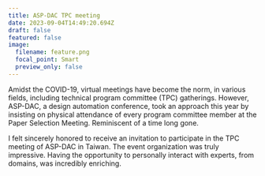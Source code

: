 ```yaml
---
title: ASP-DAC TPC meeting
date: 2023-09-04T14:49:20.694Z
draft: false
featured: false
image:
  filename: feature.png
  focal_point: Smart
  preview_only: false
---
```

Amidst the COVID-19, virtual meetings have become the norm, in various fields, including technical program committee (TPC) gatherings. However, ASP-DAC, a design automation conference, took an approach this year by insisting on physical attendance of every program committee member at the Paper Selection Meeting. Reminiscent of a time long gone.

I felt sincerely honored to receive an invitation to participate in the TPC meeting of ASP-DAC in Taiwan. The event organization was truly impressive. Having the opportunity to personally interact with experts, from domains, was incredibly enriching.